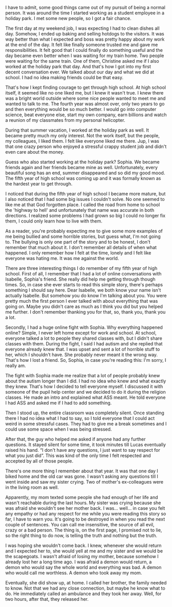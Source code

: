 I have to admit, some good things came out of my pursuit of being a normal person. It was around the time I started working as a student employee in a holiday park. I met some new people, so I got a fair chance.

The first day at my weekend job, I was expecting I had to clean dishes all day. Somehow, I ended up baking and selling hotdogs to the visitors. It was way better than what I expected and boss was pretty happy about my work at the end of the day. It felt like finally someone trusted me and gave me responsibilities. It felt good that I could finally do something useful and the day became even better when I was waiting for my train home. Two people were waiting for the same train. One of them, Christine asked me if I also worked at the holiday park that day. And that's how I got into my first decent conversation ever. We talked about our day and what we did at school. I had no idea making friends could be that easy.

That's how I kept finding courage to get through high school. At high school itself, it seemed like no one liked me, but I knew it wasn't true. I knew there was a bright world outside where some nice people wanted to meet me and wanted to talk to me. The fourth year was almost over, only two years to go and then everything would be so much better. I would go into computer science, beat everyone else, start my own company, earn billions and watch a reunion of my classmates from my personal helicopter.

During that summer vacation, I worked at the holiday park as well. It became pretty much my only interest. Not the work itself, but the people, my colleagues, I liked them. I felt like everyone liked me there. Jup, I was that one crazy person who enjoyed a stressful crappy student job and didn't even care about the money.

Guess who also started working at the holiday park? Sophia. We became friends again and her friends became mine as well. Unfortunately, every beautiful song has an end, summer disappeared and so did my good mood. The fifth year of high school was coming up and it was formally known as the hardest year to get through.

I noticed that during the fifth year of high school I became more mature, but I also noticed that I had some big issues I couldn't solve. No one seemed to like me at that God forgotten place. I called the road from home to school the 'highway to hell' and unfortunately that name was accurate in both directions. I realized some problems I had grown so big I could no longer fix them, I could only learn how to live with them.

As a reader, you're probably expecting me to give some more examples of me being bullied and some horrible stories, but guess what, I'm not going to. The bullying is only one part of the story and to be honest, I don't remember that much about it. I don't remember all details of when what happened. I only remember how I felt at the time, lonely and I felt like everyone was hating me. It was me against the world.

There are three interesting things I do remember of my fifth year of high school. First of all, I remember that I had a lot of online conversations with Isabelle, Sophia's friend. She really did help me getting through though times. So, in case she ever starts to read this simple story, there's perhaps something I should say here. Dear Isabelle, we both know your name isn't actually Isabelle. But somehow you do know I'm talking about you. You were pretty much the first person I ever talked with about everything that was going on. Maybe you didn't care as much as I think you did but you helped me further. I don't remember thanking you for that, so, thank you, thank you a lot.

Secondly, I had a huge online fight with Sophia. Why everything happened online? Simple, I never left home except for work and school. At school, everyone talked a lot to people they shared classes with, but I didn't share classes with them. During the fight, I said I had autism and she replied that everyone already knew that. I was upset and sent a lot of horrible stuff to her, which I shouldn't have. She probably never meant it the wrong way. That's how I lost a friend. So, Sophia, in case you're reading this: I'm sorry, I really am.

The fight with Sophia made me realize that a lot of people probably knew about the autism longer than I did. I had no idea who knew and what exactly they knew. That's how I decided to tell everyone myself. I discussed it with someone of the pupil help center and we decided to do it during the religion classes. He made an intro and explained what ASS meant. He told everyone I had ASS and asked me if I had to add something.

Then I stood up, the entire classroom was completely silent. Once standing there I had no idea what I had to say, so I told everyone that I could act weird in some stressful cases. They had to give me a break sometimes and I could use some space when I was being stressed.

After that, the guy who helped me asked if anyone had any further questions. It stayed silent for some time, it took minutes till Lucas eventually raised his hand. “I don't have any questions, I just want to say respect for what you just did”. This was kind of the only time I felt respected and accepted by all of those people.

There's one more thing I remember about that year. It was that one day I biked home and the old car was gone. I wasn't asking any questions till I went inside and saw my sister crying. Two of mother's ex-colleagues were in the living room as well.

Apparently, my mom texted some people she had enough of her life and wasn't reachable during the last hours. My sister was crying because she was afraid she wouldn't see her mother back. I was... well... in case you felt any empathy or had any respect for me while you were reading this story so far, I have to warn you. It's going to be destroyed in when you read the next couple of sentences. You can call me insensitive, the source of all evil, crazy or a bad person. The thing is, on the first page, I promised not to lie, so the right thing to do now, is telling the truth and nothing but the truth.

I was hoping she wouldn't come back. I knew, whenever she would return and I expected her to, she would yell at me and my sister and we would be the scapegoats. I wasn't afraid of losing my mother, because somehow I already lost her a long time ago. I was afraid a demon would return, a demon who would say the whole world and everything was bad. A demon who would call me worthless. A demon who took away my mom.

Eventually, she did show up, at home. I called her brother, the family needed to know. Not that we had any close connection, but maybe he know what to do. He immediately called an ambulance and they took her away. Well, for two hours, after that, they released her.
